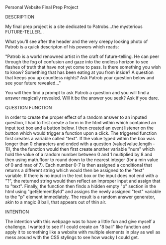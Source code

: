 Personal Website Final Prep Project

DESCRIPTION

My final prep project is a site dedicated to Patrobs...the mysterious FUTURE-TELLER...

What you'll see after the header and the very creepy looking photo of Patrob is a quick descripton of his powers which reads: 

"Patrob is a world renowned artist in the craft of future-telling.  He can peer through the fog of confusion and gaze into the endless horizon to see flashes of truth that have not yet come to pass.  Is there something you wish to know?  Something that has been eating at you from inside?  A question that keeps you up countless nights?  Ask Patrob your question below and see your future revealed..."

You will then find a prompt to ask Patrob a question and you will find a answer magically revealed.  Will it be the answer you seek?  Ask if you dare.

QUESTION FUNCTION

In order to create the proper effect of a random answer to an inputed question, I had to first create a form in the html within which contained an input text box and a button below.  I then created an event listener on the button which would trigger a function upon a click.  The triggered function first creates a variable called "text".  If the value typed within the box was longer than 0 characters and ended with a question (value[value.length - 1]), the the function would then first create another variable "num" which hold the value of a random number between 0 and 1 multiplied by 8 and then using math.floor to round down to the nearest integer (for a min value of 0 and max of 7).  Each number 0-7 is then assigned a conditional that returns a different string which would then be assigned to the "text" variable.  If there is no input in the text box or the input does not end with a "?", the returned string would then reflect an improper input and assign that to "text".  Finally, the function then finds a hidden empty "p" section in the html using "getElementById" and assigns the newly assigned "text" variable to the "p" element immediately.  The result is a random answer generator, akin to a magic 8 ball, that appears out of thin air.

INTENTION

The intention with this webpage was to have a little fun and give myself a challenge.  I wanted to see if I could create an "8 ball" like function and apply it to something like a website with multiple elements in play as well as mess around with the CSS stylings to see how wacky I could get.
